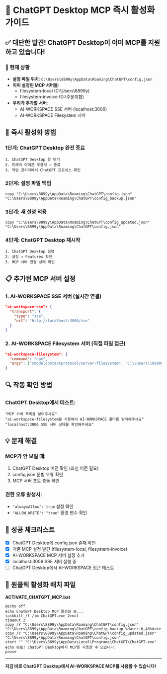 # 🎯 ChatGPT Desktop MCP 즉시 활성화 가이드

## ✅ 대단한 발견! ChatGPT Desktop이 이미 MCP를 지원하고 있습니다!

### 📍 현재 상황
- **설정 파일 위치**: `C:\Users\8899y\AppData\Roaming\ChatGPT\config.json`
- **이미 설정된 MCP 서버들**:
  - filesystem-local (C:\Users\8899y)
  - filesystem-invoice (D:\주문취합)
- **우리가 추가할 서버**:
  - AI-WORKSPACE SSE 서버 (localhost:3006)
  - AI-WORKSPACE Filesystem 서버

## 🚀 즉시 활성화 방법

### 1단계: ChatGPT Desktop 완전 종료
```
1. ChatGPT Desktop 창 닫기
2. 트레이 아이콘 우클릭 → 종료
3. 작업 관리자에서 ChatGPT 프로세스 확인
```

### 2단계: 설정 파일 백업
```batch
copy "C:\Users\8899y\AppData\Roaming\ChatGPT\config.json" "C:\Users\8899y\AppData\Roaming\ChatGPT\config_backup.json"
```

### 3단계: 새 설정 적용
```batch
copy "C:\Users\8899y\AppData\Roaming\ChatGPT\config_updated.json" "C:\Users\8899y\AppData\Roaming\ChatGPT\config.json"
```

### 4단계: ChatGPT Desktop 재시작
```
1. ChatGPT Desktop 실행
2. 설정 → Features 확인
3. MCP 서버 연결 상태 확인
```

## 📋 추가된 MCP 서버 설정

### 1. AI-WORKSPACE SSE 서버 (실시간 연결)
```json
"ai-workspace-sse": {
  "transport": {
    "type": "sse",
    "url": "http://localhost:3006/sse"
  }
}
```

### 2. AI-WORKSPACE Filesystem 서버 (직접 파일 접근)
```json
"ai-workspace-filesystem": {
  "command": "npx",
  "args": ["@modelcontextprotocol/server-filesystem", "C:\\Users\\8899y\\AI-WORKSPACE"]
}
```

## 🔍 작동 확인 방법

### ChatGPT Desktop에서 테스트:
```
"MCP 서버 목록을 보여주세요"
"ai-workspace-filesystem을 사용해서 AI-WORKSPACE 폴더를 탐색해주세요"
"localhost:3006 SSE 서버 상태를 확인해주세요"
```

## 💡 문제 해결

### MCP가 안 보일 때:
1. ChatGPT Desktop 버전 확인 (최신 버전 필요)
2. config.json 문법 오류 확인
3. MCP 서버 포트 충돌 확인

### 권한 오류 발생시:
- `"alwaysAllow": true` 설정 확인
- `"ALLOW_WRITE": "true"` 환경 변수 확인

## 🎉 성공 체크리스트

- [x] ChatGPT Desktop에 config.json 존재 확인
- [x] 기존 MCP 설정 발견 (filesystem-local, filesystem-invoice)
- [x] AI-WORKSPACE MCP 서버 설정 추가
- [x] localhost:3006 SSE 서버 실행 중
- [ ] ChatGPT Desktop에서 AI-WORKSPACE 접근 테스트

## 📌 원클릭 활성화 배치 파일

**ACTIVATE_CHATGPT_MCP.bat**
```batch
@echo off
echo ChatGPT Desktop MCP 활성화 중...
taskkill /f /im ChatGPT.exe 2>nul
timeout 2
copy /Y "C:\Users\8899y\AppData\Roaming\ChatGPT\config.json" "C:\Users\8899y\AppData\Roaming\ChatGPT\config_backup_%date:~0,4%%date:~5,2%%date:~8,2%.json"
copy /Y "C:\Users\8899y\AppData\Roaming\ChatGPT\config_updated.json" "C:\Users\8899y\AppData\Roaming\ChatGPT\config.json"
start "" "C:\Users\8899y\AppData\Local\Programs\ChatGPT\ChatGPT.exe"
echo 완료! ChatGPT Desktop에서 MCP를 사용할 수 있습니다.
pause
```

---

**지금 바로 ChatGPT Desktop에서 AI-WORKSPACE MCP를 사용할 수 있습니다!**